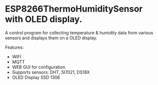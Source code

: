 # ESP8266ThermoHumiditySensor with OLED display.

A control program for collecting temperature &amp; humidity data from various sensors and displays them on a OLED display. 

Features:
- WIFI
- MQTT
- WEB GUI for configuration. 
- Supports sensors: DHT, SI7021, DS18X
- OLED Display SSD 1306
